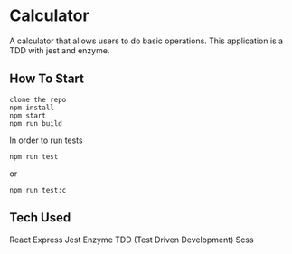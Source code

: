 # Calculator
A calculator that allows users to do basic operations. This application is a TDD with jest and enzyme. 

## How To Start 
```
clone the repo
npm install 
npm start
npm run build
```
In order to run tests 
```
npm run test
```
or
```
npm run test:c
```


## Tech Used
React
Express
Jest
Enzyme
TDD (Test Driven Development)
Scss

